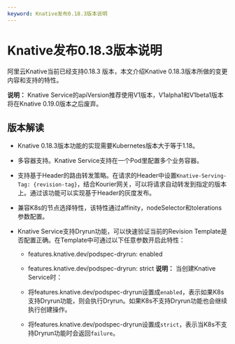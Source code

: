 ```yaml
---
keyword: Knative发布0.18.3版本说明
---
```


# Knative发布0.18.3版本说明

阿里云Knative当前已经支持0.18.3 版本，本文介绍Knative 0.18.3版本所做的变更内容和支持的特性。

**说明：** Knative Service的apiVersion推荐使用V1版本，V1alpha1和V1beta1版本将在Knative 0.19.0版本之后废弃。

## 版本解读

-   Knative 0.18.3版本功能的实现需要Kubernetes版本大于等于1.18。
-   多容器支持。Knative Service支持在一个Pod里配置多个业务容器。
-   支持基于Header的路由转发策略。在请求的Header中设置`Knative-Serving-Tag: {revision-tag}`，结合Kourier网关，可以将请求自动转发到指定的版本上。通过该功能可以实现基于Header的灰度发布。
-   兼容K8s的节点选择特性，该特性通过affinity，nodeSelector和tolerations参数配置。
-   Knative Service支持Dryrun功能，可以快速验证当前的Revision Template是否配置正确。在Template中可通过以下任意参数开启此特性：

    -   features.knative.dev/podspec-dryrun: enabled
    -   features.knative.dev/podspec-dryrun: strict
    **说明：** 当创建Knative Service时：

    -   将features.knative.dev/podspec-dryrun设置成`enabled`，表示如果K8s支持Dryrun功能，则会执行Dryrun。如果K8s不支持Dryrun功能也会继续执行创建操作。
    -   将features.knative.dev/podspec-dryrun设置成`strict`，表示当K8s不支持Dryrun功能时会返回`failure`。

